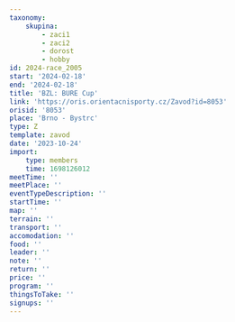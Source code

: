 ```yaml
---
taxonomy:
    skupina:
        - zaci1
        - zaci2
        - dorost
        - hobby
id: 2024-race_2005
start: '2024-02-18'
end: '2024-02-18'
title: 'BZL: BURE Cup'
link: 'https://oris.orientacnisporty.cz/Zavod?id=8053'
orisid: '8053'
place: 'Brno - Bystrc'
type: Z
template: zavod
date: '2023-10-24'
import:
    type: members
    time: 1698126012
meetTime: ''
meetPlace: ''
eventTypeDescription: ''
startTime: ''
map: ''
terrain: ''
transport: ''
accomodation: ''
food: ''
leader: ''
note: ''
return: ''
price: ''
program: ''
thingsToTake: ''
signups: ''
---
```


